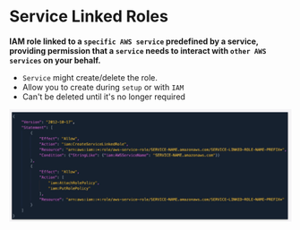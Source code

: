 # Service Linked Roles

**IAM role linked to a `specific AWS service` predefined by a service, providing permission that a `service` needs to interact with `other AWS services` on your behalf.**

* `Service` might create/delete the role.
* Allow you to create during `setup` or with `IAM`
* Can't be deleted until it's no longer required

![Service Linked Role](images/servicelinkedroles.png)
